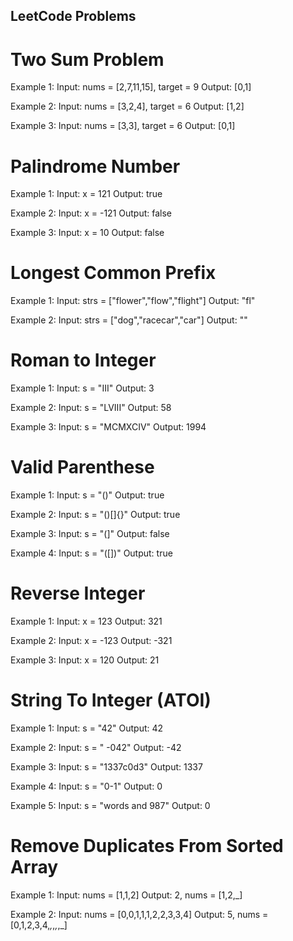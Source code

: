 ## LeetCode Problems


# Two Sum Problem
  Example 1:
  Input: nums = [2,7,11,15], target = 9
  Output: [0,1]
  
  Example 2:
  Input: nums = [3,2,4], target = 6
  Output: [1,2]
  
  Example 3:
  Input: nums = [3,3], target = 6
  Output: [0,1]

# Palindrome Number
  Example 1:
  Input: x = 121
  Output: true

  Example 2:
  Input: x = -121
  Output: false

  Example 3:
  Input: x = 10
  Output: false

# Longest Common Prefix
  Example 1:
  Input: strs = ["flower","flow","flight"]
  Output: "fl"

  Example 2:
  Input: strs = ["dog","racecar","car"]
  Output: ""
  
# Roman to Integer
  Example 1:
  Input: s = "III"
  Output: 3
  
  Example 2:
  Input: s = "LVIII"
  Output: 58
  
  Example 3:
  Input: s = "MCMXCIV"
  Output: 1994

# Valid Parenthese
  Example 1:
  Input: s = "()"
  Output: true

  Example 2:
  Input: s = "()[]{}"
  Output: true

  Example 3:
  Input: s = "(]"
  Output: false

  Example 4:
  Input: s = "([])"
  Output: true

# Reverse Integer
  Example 1:
  Input: x = 123
  Output: 321

  Example 2:
  Input: x = -123
  Output: -321

  Example 3:
  Input: x = 120
  Output: 21

# String To Integer (ATOI)

  Example 1:
  Input: s = "42"
  Output: 42

  Example 2:
  Input: s = " -042"
  Output: -42

  Example 3:
  Input: s = "1337c0d3"
  Output: 1337

  Example 4:
  Input: s = "0-1"
  Output: 0

  Example 5:
  Input: s = "words and 987"
  Output: 0

# Remove Duplicates From Sorted Array
  Example 1:
  Input: nums = [1,1,2]
  Output: 2, nums = [1,2,_]

  Example 2:
  Input: nums = [0,0,1,1,1,2,2,3,3,4]
  Output: 5, nums = [0,1,2,3,4,_,_,_,_,_]
